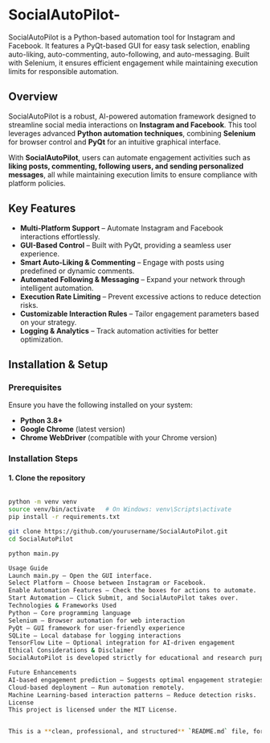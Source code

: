 # SocialAutoPilot-
SocialAutoPilot is a Python-based automation tool for Instagram and Facebook. It features a PyQt-based GUI for easy task selection, enabling auto-liking, auto-commenting, auto-following, and auto-messaging. Built with Selenium, it ensures efficient engagement while maintaining execution limits for responsible automation.

## Overview  
SocialAutoPilot is a robust, AI-powered automation framework designed to streamline social media interactions on **Instagram and Facebook**. This tool leverages advanced **Python automation techniques**, combining **Selenium** for browser control and **PyQt** for an intuitive graphical interface.

With **SocialAutoPilot**, users can automate engagement activities such as **liking posts, commenting, following users, and sending personalized messages**, all while maintaining execution limits to ensure compliance with platform policies.

## Key Features  
- **Multi-Platform Support** – Automate Instagram and Facebook interactions effortlessly.  
- **GUI-Based Control** – Built with PyQt, providing a seamless user experience.  
- **Smart Auto-Liking & Commenting** – Engage with posts using predefined or dynamic comments.  
- **Automated Following & Messaging** – Expand your network through intelligent automation.  
- **Execution Rate Limiting** – Prevent excessive actions to reduce detection risks.  
- **Customizable Interaction Rules** – Tailor engagement parameters based on your strategy.  
- **Logging & Analytics** – Track automation activities for better optimization.  

## Installation & Setup  

### Prerequisites  
Ensure you have the following installed on your system:  
- **Python 3.8+**  
- **Google Chrome** (latest version)  
- **Chrome WebDriver** (compatible with your Chrome version)  

### Installation Steps  

#### 1. Clone the repository  
```sh

python -m venv venv
source venv/bin/activate   # On Windows: venv\Scripts\activate
pip install -r requirements.txt

git clone https://github.com/yourusername/SocialAutoPilot.git
cd SocialAutoPilot

python main.py

Usage Guide
Launch main.py – Open the GUI interface.
Select Platform – Choose between Instagram or Facebook.
Enable Automation Features – Check the boxes for actions to automate.
Start Automation – Click Submit, and SocialAutoPilot takes over.
Technologies & Frameworks Used
Python – Core programming language
Selenium – Browser automation for web interaction
PyQt – GUI framework for user-friendly experience
SQLite – Local database for logging interactions
TensorFlow Lite – Optional integration for AI-driven engagement
Ethical Considerations & Disclaimer
SocialAutoPilot is developed strictly for educational and research purposes. Automating social media interactions may violate platform policies. Users must exercise caution and ensure compliance with applicable terms of service. The author assumes no responsibility for misuse.

Future Enhancements
AI-based engagement prediction – Suggests optimal engagement strategies.
Cloud-based deployment – Run automation remotely.
Machine Learning-based interaction patterns – Reduce detection risks.
License
This project is licensed under the MIT License.


This is a **clean, professional, and structured** `README.md` file, formatted correctly in Markdown. You can now add this to your GitHub repository! 🚀 Let me know if you need any changes.


